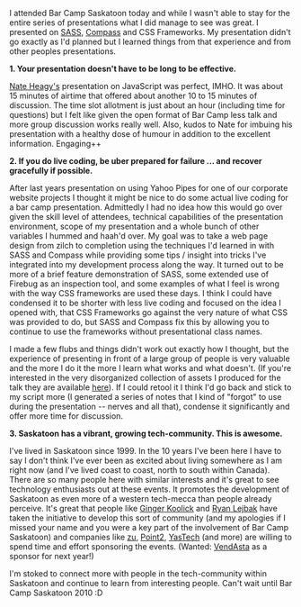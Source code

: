 I attended Bar Camp Saskatoon today and while I wasn't able to stay for the
entire series of presentations what I did manage to see was great. I presented
on [SASS](https://www.sass-lang.com), [Compass](https://www.compass-style.org) and
CSS Frameworks. My presentation didn't go exactly as I'd planned but I learned
things from that experience and from other peoples presentations.

**1. Your presentation doesn't have to be long to be effective.**

[Nate Heagy's](https://twitter.com/nheagy) presentation on JavaScript was
perfect, IMHO. It was about 15 minutes of airtime that offered about another 10
to 15 minutes of discussion. The time slot allotment is just about an hour
(including time for questions) but I felt like given the open format of Bar Camp
less talk and more group discussion works really well. Also, kudos to Nate for
imbuing his presentation with a healthy dose of humour in addition to the
excellent information. Engaging++

**2. If you do live coding, be uber prepared for failure ... and recover
gracefully if possible.**

After last years presentation on using Yahoo Pipes for one of our corporate
website projects I thought it might be nice to do some actual live coding for a
bar camp presentation. Admittedly I had no idea how this would go over given the
skill level of attendees, technical capabilities of the presentation
environment, scope of my presentation and a whole bunch of other variables I
hummed and haah'd over. My goal was to take a web page design from zilch to
completion using the techniques I'd learned in with SASS and Compass while
providing some tips / insight into tricks I've integrated into my development
process along the way. It turned out to be more of a brief feature demonstration
of SASS, some extended use of Firebug as an inspection tool, and some examples
of what I feel is wrong with the way CSS frameworks are used these days. I think
I could have condensed it to be shorter with less live coding and focused on the
idea I opened with, that CSS Frameworks go against the very nature of what CSS
was provided to do, but SASS and Compass fix this by allowing you to continue to
use the frameworks without presentational class names.

I made a few flubs and things didn't work out exactly how I thought, but the
experience of presenting in front of a large group of people is very valuable
and the more I do it the more I learn what works and what doesn't. (If you're
interested in the very disorganized collection of assets I produced for the talk
they are available [here](https://bit.ly/6PsWqr)). If I could retool it I think
I'd go back and stick to my script more (I generated a series of notes that I
kind of "forgot" to use during the presentation -- nerves and all that),
condense it significantly and offer more time for discussion.

**3. Saskatoon has a vibrant, growing tech-community. This is awesome.**

I've lived in Saskatoon since 1999. In the 10 years I've been here I have to say
I don't think I've ever been as excited about living somewhere as I am right now
(and I've lived coast to coast, north to south within Canada). There are so many
people here with similar interests and it's great to see technology enthusiasts
out at these events. It promotes the development of Saskatoon as even more of a
western tech-mecca than people already perceive. It's great that people like
[Ginger Koolick](https://twitter.com/gingerk) and [Ryan
Lejbak](https://twitter.com/ryanlejbak) have taken the initiative to develop this
sort of community (and my apologies if I missed your name and you were a key
part of the involvement of Bar Camp Saskatoon) and companies like
[zu](https://www.zu.com), [Point2](https://www.point2.com), [YasTech](https://www.yastech.ca)
(and more) are willing to spend time and effort sponsoring the events. (Wanted:
[VendAsta](https://www.vendasta.com) as a sponsor for next year!)

I'm stoked to connect more with people in the tech-community within Saskatoon
and continue to learn from interesting people. Can't wait until Bar Camp
Saskatoon 2010 :D

